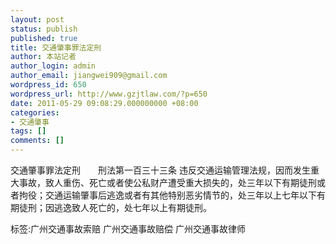 ```yaml
---
layout: post
status: publish
published: true
title: 交通肇事罪法定刑
author: 本站记者
author_login: admin
author_email: jiangwei909@gmail.com
wordpress_id: 650
wordpress_url: http://www.gzjtlaw.com/?p=650
date: 2011-05-29 09:08:29.000000000 +08:00
categories:
- 交通肇事
tags: []
comments: []
---
```

交通肇事罪法定刑　　刑法第一百三十三条 违反交通运输管理法规，因而发生重大事故，致人重伤、死亡或者使公私财产遭受重大损失的，处三年以下有期徒刑或者拘役；交通运输肇事后逃逸或者有其他特别恶劣情节的，处三年以上七年以下有期徒刑；因逃逸致人死亡的，处七年以上有期徒刑。标签:广州交通事故索赔 广州交通事故赔偿 广州交通事故律师

